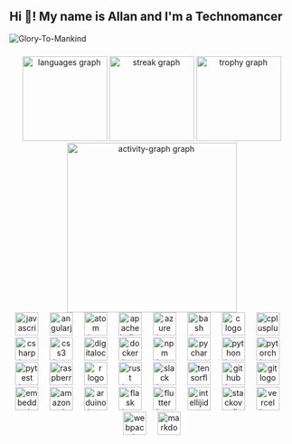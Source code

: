 <h2 align="left">Hi 👋! My name is Allan and I'm a Technomancer</h2>

<div align="center">
   <img="https://github.com/DarkStarStrix/DarkStarStrix/assets/108637439/3ef33a29-45b8-4bb9-b835-1df67bb9d9bd"/>
</div>

![Glory-To-Mankind](https://github.com/DarkStarStrix/DarkStarStrix/assets/108637439/9631273c-4568-459c-a720-1cfd71543f8f)


###

<div align="center">
  <img src="https://github-readme-stats.vercel.app/api/top-langs?username=DarkStarStrix&locale=en&hide_title=false&layout=compact&card_width=320&langs_count=5&theme=dracula&hide_border=false&order=2" height="150" alt="languages graph"  />
  <img src="https://streak-stats.demolab.com?user=DarkStarStrix&locale=en&mode=daily&theme=dracula&hide_border=false&border_radius=5&order=3" height="150" alt="streak graph"  />
  <img src="https://github-profile-trophy.vercel.app?username=DarkStarStrix&theme=dracula&column=-1&row=1&margin-w=8&margin-h=8&no-bg=false&no-frame=false&order=4" height="150" alt="trophy graph"  />
  <img src="https://github-readme-activity-graph.vercel.app/graph?username=DarkStarStrix&radius=16&theme=react&area=true&order=5" height="300" alt="activity-graph graph"  />
</div>


<div align="center">
  <img src="https://cdn.jsdelivr.net/gh/devicons/devicon/icons/javascript/javascript-original.svg" height="41" alt="javascript logo"  />
  <img width="12" />
  <img src="https://cdn.jsdelivr.net/gh/devicons/devicon/icons/angularjs/angularjs-original.svg" height="41" alt="angularjs logo"  />
  <img width="12" />
  <img src="https://cdn.jsdelivr.net/gh/devicons/devicon/icons/atom/atom-original.svg" height="41" alt="atom logo"  />
  <img width="12" />
  <img src="https://cdn.jsdelivr.net/gh/devicons/devicon/icons/apachekafka/apachekafka-original.svg" height="41" alt="apachekafka logo"  />
  <img width="12" />
  <img src="https://cdn.jsdelivr.net/gh/devicons/devicon/icons/azure/azure-original.svg" height="41" alt="azure logo"  />
  <img width="12" />
  <img src="https://cdn.jsdelivr.net/gh/devicons/devicon/icons/bash/bash-original.svg" height="41" alt="bash logo"  />
  <img width="12" />
  <img src="https://cdn.jsdelivr.net/gh/devicons/devicon/icons/c/c-original.svg" height="41" alt="c logo"  />
  <img width="12" />
  <img src="https://cdn.jsdelivr.net/gh/devicons/devicon/icons/cplusplus/cplusplus-original.svg" height="41" alt="cplusplus logo"  />
  <img width="12" />
  <img src="https://cdn.jsdelivr.net/gh/devicons/devicon/icons/csharp/csharp-original.svg" height="41" alt="csharp logo"  />
  <img width="12" />
  <img src="https://cdn.jsdelivr.net/gh/devicons/devicon/icons/css3/css3-original.svg" height="41" alt="css3 logo"  />
  <img width="12" />
  <img src="https://cdn.jsdelivr.net/gh/devicons/devicon/icons/digitalocean/digitalocean-original.svg" height="41" alt="digitalocean logo"  />
  <img width="12" />
  <img src="https://cdn.jsdelivr.net/gh/devicons/devicon/icons/docker/docker-original.svg" height="41" alt="docker logo"  />
  <img width="12" />
  <img src="https://cdn.jsdelivr.net/gh/devicons/devicon/icons/npm/npm-original-wordmark.svg" height="41" alt="npm logo"  />
  <img width="12" />
  <img src="https://cdn.jsdelivr.net/gh/devicons/devicon/icons/pycharm/pycharm-original.svg" height="41" alt="pycharm logo"  />
  <img width="12" />
  <img src="https://cdn.jsdelivr.net/gh/devicons/devicon/icons/python/python-original.svg" height="41" alt="python logo"  />
  <img width="12" />
  <img src="https://cdn.jsdelivr.net/gh/devicons/devicon/icons/pytorch/pytorch-original.svg" height="41" alt="pytorch logo"  />
  <img width="12" />
  <img src="https://cdn.jsdelivr.net/gh/devicons/devicon/icons/pytest/pytest-original.svg" height="41" alt="pytest logo"  />
  <img width="12" />
  <img src="https://cdn.jsdelivr.net/gh/devicons/devicon/icons/raspberrypi/raspberrypi-original.svg" height="41" alt="raspberrypi logo"  />
  <img width="12" />
  <img src="https://cdn.jsdelivr.net/gh/devicons/devicon/icons/r/r-original.svg" height="41" alt="r logo"  />
  <img width="12" />
  <img src="https://skillicons.dev/icons?i=rust" height="41" alt="rust logo"  />
  <img width="12" />
  <img src="https://cdn.jsdelivr.net/gh/devicons/devicon/icons/slack/slack-original.svg" height="41" alt="slack logo"  />
  <img width="12" />
  <img src="https://cdn.jsdelivr.net/gh/devicons/devicon/icons/tensorflow/tensorflow-original.svg" height="41" alt="tensorflow logo"  />
  <img width="12" />
  <img src="https://cdn.jsdelivr.net/gh/devicons/devicon/icons/github/github-original.svg" height="41" alt="github logo"  />
  <img width="12" />
  <img src="https://cdn.jsdelivr.net/gh/devicons/devicon/icons/git/git-original.svg" height="41" alt="git logo"  />
  <img width="12" />
  <img src="https://cdn.jsdelivr.net/gh/devicons/devicon/icons/embeddedc/embeddedc-original.svg" height="41" alt="embeddedc logo"  />
  <img width="12" />
  <img src="https://skillicons.dev/icons?i=aws" height="41" alt="amazonwebservices logo"  />
  <img width="12" />
  <img src="https://skillicons.dev/icons?i=arduino" height="41" alt="arduino logo"  />
  <img width="12" />
  <img src="https://skillicons.dev/icons?i=flask" height="41" alt="flask logo"  />
  <img width="12" />
  <img src="https://skillicons.dev/icons?i=flutter" height="41" alt="flutter logo"  />
  <img width="12" />
  <img src="https://skillicons.dev/icons?i=idea" height="41" alt="intellijidea logo"  />
  <img width="12" />
  <img src="https://skillicons.dev/icons?i=stackoverflow" height="41" alt="stackoverflow logo"  />
  <img width="12" />
  <img src="https://skillicons.dev/icons?i=vercel" height="41" alt="vercel logo"  />
  <img width="12" />
  <img src="https://skillicons.dev/icons?i=webpack" height="41" alt="webpack logo"  />
  <img width="12" />
  <img src="https://cdn.jsdelivr.net/gh/devicons/devicon/icons/markdown/markdown-original.svg" height="41" alt="markdown logo"  />
</div>

###
